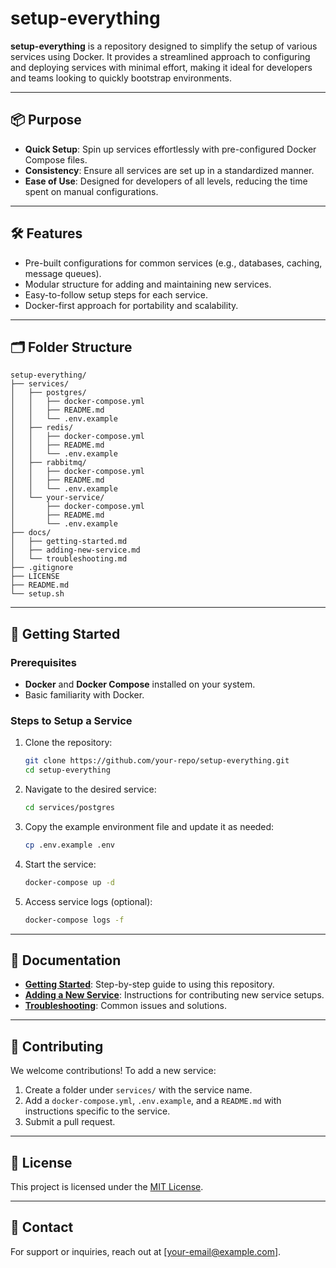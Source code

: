 
# setup-everything

**setup-everything** is a repository designed to simplify the setup of various services using Docker. It provides a streamlined approach to configuring and deploying services with minimal effort, making it ideal for developers and teams looking to quickly bootstrap environments.

---

## 📦 Purpose

- **Quick Setup**: Spin up services effortlessly with pre-configured Docker Compose files.
- **Consistency**: Ensure all services are set up in a standardized manner.
- **Ease of Use**: Designed for developers of all levels, reducing the time spent on manual configurations.

---

## 🛠️ Features

- Pre-built configurations for common services (e.g., databases, caching, message queues).
- Modular structure for adding and maintaining new services.
- Easy-to-follow setup steps for each service.
- Docker-first approach for portability and scalability.

---

## 🗂️ Folder Structure

```
setup-everything/
├── services/
│   ├── postgres/
│   │   ├── docker-compose.yml
│   │   ├── README.md
│   │   └── .env.example
│   ├── redis/
│   │   ├── docker-compose.yml
│   │   ├── README.md
│   │   └── .env.example
│   ├── rabbitmq/
│   │   ├── docker-compose.yml
│   │   ├── README.md
│   │   └── .env.example
│   └── your-service/
│       ├── docker-compose.yml
│       ├── README.md
│       └── .env.example
├── docs/
│   ├── getting-started.md
│   ├── adding-new-service.md
│   └── troubleshooting.md
├── .gitignore
├── LICENSE
├── README.md
└── setup.sh
```

---

## 🚀 Getting Started

### Prerequisites

- **Docker** and **Docker Compose** installed on your system.
- Basic familiarity with Docker.

### Steps to Setup a Service

1. Clone the repository:
   ```bash
   git clone https://github.com/your-repo/setup-everything.git
   cd setup-everything
   ```

2. Navigate to the desired service:
   ```bash
   cd services/postgres
   ```

3. Copy the example environment file and update it as needed:
   ```bash
   cp .env.example .env
   ```

4. Start the service:
   ```bash
   docker-compose up -d
   ```

5. Access service logs (optional):
   ```bash
   docker-compose logs -f
   ```

---

## 📘 Documentation

- **[Getting Started](docs/getting-started.md)**: Step-by-step guide to using this repository.
- **[Adding a New Service](docs/adding-new-service.md)**: Instructions for contributing new service setups.
- **[Troubleshooting](docs/troubleshooting.md)**: Common issues and solutions.

---

## 🤝 Contributing

We welcome contributions! To add a new service:

1. Create a folder under `services/` with the service name.
2. Add a `docker-compose.yml`, `.env.example`, and a `README.md` with instructions specific to the service.
3. Submit a pull request.

---

## 📄 License

This project is licensed under the [MIT License](LICENSE).

---

## 📧 Contact

For support or inquiries, reach out at [your-email@example.com].
